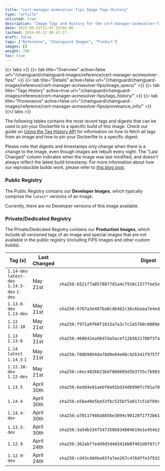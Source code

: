 ```yaml
---
title: "cert-manager-acmesolver-fips Image Tags History"
type: "article"
unlisted: true
description: "Image Tags and History for the cert-manager-acmesolver-fips Chainguard Image"
date: 2023-06-22T11:07:52+02:00
lastmod: 2024-05-22 00:47:17
draft: false
tags: ["Reference", "Chainguard Images", "Product"]
images: []
weight: 700
toc: true
---
```


{{< tabs >}}
{{< tab title="Overview" active=false url="/chainguard/chainguard-images/reference/cert-manager-acmesolver-fips/" >}}
{{< tab title="Details" active=false url="/chainguard/chainguard-images/reference/cert-manager-acmesolver-fips/image_specs/" >}}
{{< tab title="Tags History" active=true url="/chainguard/chainguard-images/reference/cert-manager-acmesolver-fips/tags_history/" >}}
{{< tab title="Provenance" active=false url="/chainguard/chainguard-images/reference/cert-manager-acmesolver-fips/provenance_info/" >}}
{{</ tabs >}}

The following tables contains the most recent tags and digests that can be used to pin your Dockerfile to a specific build of this image. Check our guide on [Using the Tag History API](/chainguard/chainguard-images/using-the-tag-history-api/) for information on how to fetch all tags from an image and how to pin your Dockerfile to a specific digest.

Please note that digests and timestamps only change when there is a change to the image, even though images are rebuilt every night. The "Last Changed" column indicates when the image was last modified, and doesn't always reflect the latest build timestamp. For more information about how our reproducible builds work, please refer to [this blog post](https://www.chainguard.dev/unchained/reproducing-chainguards-reproducible-image-builds).

### Public Registry
The Public Registry contains our **Developer Images**, which typically comprise the `latest*` versions of an image.

Currently, there are no Developer versions of this image available.

### Private/Dedicated Registry
The Private/Dedicated Registry contains our **Production Images**, which include all versioned tags of an image and special images that are not available in the public registry (including FIPS images and other custom builds).

| Tag (s)                                       | Last Changed | Digest                                                                    |
|-----------------------------------------------|--------------|---------------------------------------------------------------------------|
|  `1.14-dev` `latest-dev` `1.14.5-dev` `1-dev` | May 21st     | `sha256:6521f7a0578877d1a4c7910c1577fee5ee31600565b841020137ee8ea1d041c6` |
|  `1.13.6-dev` `1.13-dev`                      | May 21st     | `sha256:9767a3e487ba8cd6462c36c6baaa7e4edca4bfbd6b8ee0b8612b639d6aa671f1` |
|  `1.12` `1.12.10`                             | May 21st     | `sha256:f971a9f60f1015a7a3c7c2a5760c0809e2f2fdaeffa56f3fc13dad70e1ade015` |
|  `1.13` `1.13.6`                              | May 21st     | `sha256:460642ea96d7da5acef12b5621700f3fa7e2155967ca94b75d214aa9710ac464` |
|  `1.14` `latest` `1.14.5` `1`                 | May 21st     | `sha256:f88b98b4daf8d0e84e06c92b341f9757fd5436d65e8c7130291534209f669787` |
|  `1.12.10-dev` `1.12-dev`                     | May 21st     | `sha256:c6ec4026023bdf060089d5b3755c7b98325a1e1b20288226873a0e1da34bce17` |
|  `1.13.5`                                     | April 30th   | `sha256:6edd4e81aebf0a91bd34db990fcf01a70d337534423a279ed5f8b27899dcd525` |
|  `1.14.4`                                     | April 30th   | `sha256:e56a40e5be53fbc525bf5a017c516f09c63e6f7ac3b2501f44f640342c4712f5` |
|  `1.14.4-dev`                                 | April 30th   | `sha256:a70117488a8856e3094c90128f17f2b616337cfe0ddd883df80f1ea216eafc65` |
|  `1.13.5-dev`                                 | April 30th   | `sha256:3a54b334f547358b834004619e1e454e23c1daaaf81b27b477637d9a13d5f46d` |
|  `1.12.9`                                     | April 24th   | `sha256:362abf7edd9d5d4d3416b0f401d8f67c700cddc3add5ee343aaa7d36850b3d76` |
|  `1.12.9-dev`                                 | April 24th   | `sha256:cd43cdd4be83fa7ee267c476dffe3f9325dc736d67271cb28f1271f4d6d01677` |

